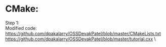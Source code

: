 # CMake:

Step 1: \
Modified code: \
https://github.com/dpakalarry/OSSDevakPatel/blob/master/CMakeLists.txt \
https://github.com/dpakalarry/OSSDevakPatel/blob/master/tutorial.cxx \
